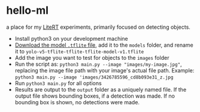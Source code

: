 # hello-ml  

a place for my [LiteRT](https://ai.google.dev/edge/litert)  experiments, primarily focused on detecting objects.  

  - Install python3 on your development machine
  - [Download the model `.tflite` file](https://www.kaggle.com/models/kaggle/yolo-v5), add it to the `models` folder, and rename it to
`yolo-v5-tflite-tflite-tflite-model-v1.tflite`
  - Add the image you want to test for objects to the `images` folder
  - Run the script as: `python3 main.py --image "images/my-image.jpg"`, replacing the image file path with your image's
actual file path. Example: `python3 main.py --image 'images/3426785596_cd8b093e31_z.jpg`
  - Run `python3 main.py` for all options
  - Results are output to the `output` folder as a uniquely named file. If the output file shows bounding boxes, if a detection was made. If no bounding box is shown, no detections were made. 

